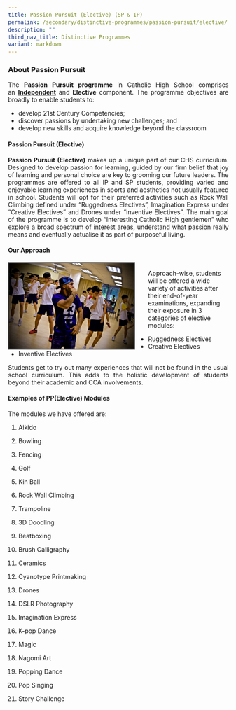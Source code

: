 ```yaml
---
title: Passion Pursuit (Elective) (SP & IP)
permalink: /secondary/distinctive-programmes/passion-pursuit/elective/
description: ""
third_nav_title: Distinctive Programmes
variant: markdown
---
```

### About Passion Pursuit
<style>
p {text-align: justify;}
</style>
The&nbsp;**Passion Pursuit programme**&nbsp;in Catholic High School comprises an&nbsp;[**Independent**](/secondary/Distinctive-Programmes/passion-pursuit/independent/)&nbsp;and&nbsp;**Elective**&nbsp;component. The programme objectives are broadly to enable students to:

*   develop 21st Century Competencies;
*   discover passions by undertaking new challenges; and
*   develop new skills and acquire knowledge beyond the classroom

#### Passion Pursuit (Elective)

 **Passion Pursuit (Elective)**&nbsp;makes up a unique part of our CHS curriculum. Designed to develop passion for learning, guided by our firm belief that joy of learning and personal choice are key to grooming our future leaders. The programmes are offered to all IP and SP students, providing varied and enjoyable learning experiences in sports and aesthetics not usually featured in school. Students will opt for their preferred activities such as Rock Wall Climbing defined under “Ruggedness Electives”, Imagination Express under “Creative Electives” and Drones under “Inventive Electives”. The main goal of the programme is to develop “Interesting Catholic High gentlemen” who explore a broad spectrum of interest areas, understand what passion really means and eventually actualise it as part of purposeful living.

#### Our Approach

<img src="/images/ppe2.png" style="width:290px;height:200px;margin-right:30px;" align="left"> 
<br>
Approach-wise, students will be offered a wide variety of activities after their end-of-year examinations, expanding their exposure in 3 categories of elective modules:

*   Ruggedness Electives 
	<br>
*   Creative Electives
	<br>
*   Inventive Electives


Students get to try out many experiences that will not be found in the usual school curriculum. This adds to the holistic development of students beyond their academic and CCA involvements.

#### Examples of PP(Elective) Modules

The modules we have offered are:

1.  Aikido
    
2.  Bowling
    
3.  Fencing
    
4.  Golf
    
5.  Kin Ball
    
6.  Rock Wall Climbing
    
7.  Trampoline
    
8.  3D Doodling
    
9.  Beatboxing
    
10.  Brush Calligraphy
    
11.  Ceramics
    
12.  Cyanotype Printmaking
    
13.  Drones
    
14.  DSLR Photography
    
15.  Imagination Express
    
16.  K-pop Dance
    
17.  Magic
    
18.  Nagomi Art
    
19.  Popping Dance
    
20.  Pop Singing
    
21.  Story Challenge